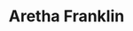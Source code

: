 ---
pid: CH765
title: Aretha Franklin
location_transcription: Broad & Lehigh
zipcode: 
outside_phl: 
neighborhood: 
age: 
age_range: 
instagram: 
image_file_name: CH_765.jpg
proposal_transcription: Because she the queen soul and still is
topic: Figure,Music,Pop Culture
topic_summary: 0, 0, 0
type: Sculpture Statue
keywords_other: Aretha Franklin, soul
credit: 
image_labels: 
twitter: 
facebook: 
permalink: "/monuments/ch765/"
layout: item-page
---